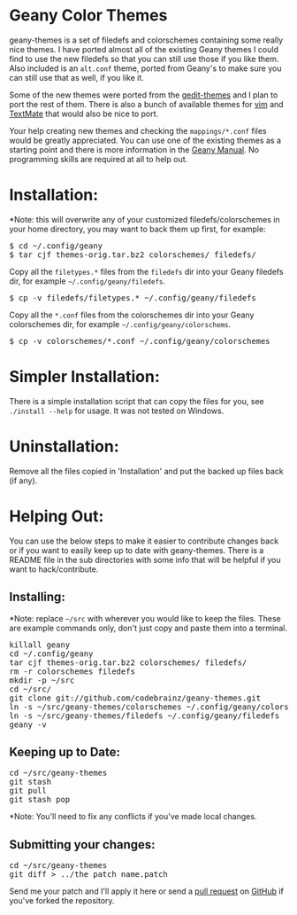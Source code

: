Geany Color Themes
==================

geany-themes is a set of filedefs and colorschemes containing some really nice
themes.  I have ported almost all of the existing Geany themes I could find to
use the new filedefs so that you can still use those if you like them.  Also
included is an `alt.conf` theme, ported from Geany's to make sure you can still
use that as well, if you like it.

Some of the new themes were ported from the 
[gedit-themes](https://github.com/mig/gedit-themes/) and I plan to port the 
rest of them.  There is also a bunch of available themes for 
[vim](http://www.google.com/search?q=vim+color+themes) and 
[TextMate](http://wiki.macromates.com/Themes/UserSubmittedThemes) that would 
also be nice to port.

Your help creating new themes and checking the `mappings/*.conf` files would
be greatly appreciated.  You can use one of the existing themes as a starting
point and there is more information in the 
[Geany Manual](http://www.geany.org/manual/current/index.html#filetype-definition-files).
No programming skills are required at all to help out.


# Installation:

*Note: this will overwrite any of your customized filedefs/colorschemes in
      your home directory, you may want to back them up first, for example:

<pre>
$ cd ~/.config/geany
$ tar cjf themes-orig.tar.bz2 colorschemes/ filedefs/
</pre>

Copy all the `filetypes.*` files from the `filedefs` dir into your Geany 
filedefs dir, for example `~/.config/geany/filedefs`.

<pre>
$ cp -v filedefs/filetypes.* ~/.config/geany/filedefs
</pre>

Copy all the `*.conf` files from the colorschemes dir into your Geany 
colorschemes dir, for example `~/.config/geany/colorschems`.

<pre>
$ cp -v colorschemes/*.conf ~/.config/geany/colorschemes
</pre>


# Simpler Installation:

There is a simple installation script that can copy the files for you, see
`./install --help` for usage.  It was not tested on Windows.


# Uninstallation:

Remove all the files copied in 'Installation' and put the backed up files
back (if any).


# Helping Out:

You can use the below steps to make it easier to contribute changes back or
if you want to easily keep up to date with geany-themes.  There is a README
file in the sub directories with some info that will be helpful if you want
to hack/contribute.

## Installing:

*Note: replace `~/src` with wherever you would like to keep the files.  These
are example commands only, don't just copy and paste them into a terminal.

<pre>
killall geany
cd ~/.config/geany
tar cjf themes-orig.tar.bz2 colorschemes/ filedefs/
rm -r colorschemes filedefs
mkdir -p ~/src
cd ~/src/
git clone git://github.com/codebrainz/geany-themes.git
ln -s ~/src/geany-themes/colorschemes ~/.config/geany/colorschemes
ln -s ~/src/geany-themes/filedefs ~/.config/geany/filedefs
geany -v
</pre>

## Keeping up to Date:

<pre>
cd ~/src/geany-themes
git stash
git pull
git stash pop
</pre>

*Note: You'll need to fix any conflicts if you've made local changes.

## Submitting your changes:

<pre>
cd ~/src/geany-themes
git diff > ../the_patch_name.patch
</pre>

Send me your patch and I'll apply it here or send a 
[pull request](http://help.github.com/pull-requests/) on
[GitHub](https://github.com/) if you've forked the repository.
